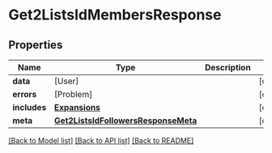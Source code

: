 # Get2ListsIdMembersResponse

## Properties
Name | Type | Description | Notes
------------ | ------------- | ------------- | -------------
**data** | [User] |  | [optional] 
**errors** | [Problem] |  | [optional] 
**includes** | [**Expansions**](Expansions.md) |  | [optional] 
**meta** | [**Get2ListsIdFollowersResponseMeta**](Get2ListsIdFollowersResponseMeta.md) |  | [optional] 

[[Back to Model list]](../README.md#documentation-for-models) [[Back to API list]](../README.md#documentation-for-api-endpoints) [[Back to README]](../README.md)


